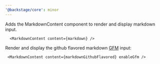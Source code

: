 ```yaml
---
'@backstage/core': minor
---
```


Adds the MarkdownContent component to render and display markdown input.

```
  <MarkdownContent content={markdown} />
```

Render and display the github flavored markdown [GFM](https://github.github.com/gfm/) input:

```
 <MarkdownContent content={markdownGithubFlavored} enableGfm />
```
